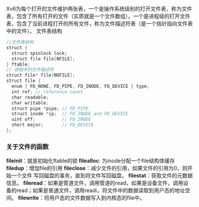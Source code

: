 Xv6为每个打开的文件维护两张表，一个是操作系统级别的打开文件表，称为文件表，包含了所有打开的文件（实质就是一个文件数组）。一个是进程级的打开文件表，包含了当前进程打开的所有文件，称为文件描述符表（是一个指针指向文件表中的文件）。
文件表结构
```c
//文件表结构
struct {
  struct spinlock lock;
  struct file file[NFILE];
} ftable;
// 进程中的文件描述符
struct file* file[NOFILE];
struct file {
  enum { FD_NONE, FD_PIPE, FD_INODE, FD_DEVICE } type;
  int ref; // reference count  
  char readable;
  char writable;
  struct pipe *pipe; // FD_PIPE  
  struct inode *ip;  // FD_INODE and FD_DEVICE  
  uint off;          // FD_INODE  
  short major;       // FD_DEVICE  
};
```
### 关于文件的函数
**fileinit**：就是初始化ftable的锁
**filealloc**: 为inode分配一个file结构体缓存
**filedup**：增加file的引用
**fileclose**：减少文件的引用，如果文件的引用为0，则开始一个文件
写回磁盘的事务，直到将文件写回磁盘。
**filestat**：获取文件的元数据信息。
**fileread**：如果是管道文件，调用管道的read，如果是设备文件，调用设备的read；如果是普通文件，调用readi，将文件中的数据读取到用户态的地址空间。
**filewrite**：将用户态的文件数据写入到内核态的file中。